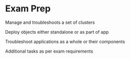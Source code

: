 # Exam Prep

Manage and troubleshoots a set of clusters

Deploy objects either standalone or as part of app

Troubleshoot applications as a whole or their components

Additional tasks as per exam requirements
